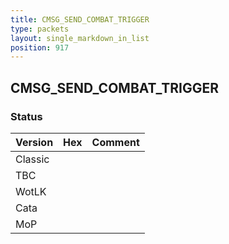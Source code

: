 ```yaml
---
title: CMSG_SEND_COMBAT_TRIGGER
type: packets
layout: single_markdown_in_list
position: 917
---
```


## CMSG_SEND_COMBAT_TRIGGER

### Status

Version    | Hex        | Comment
---------- | ---------- | ---------- 
Classic    |            |
TBC        |            |
WotLK      |            |
Cata       |            |
MoP        |            |
